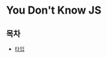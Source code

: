 # You Don't Know JS

## 목차

- [타입](https://github.com/hyesungoh/learningWhatIWant/tree/master/Books/YouDontKnowJS/%ED%83%80%EC%9E%85)
